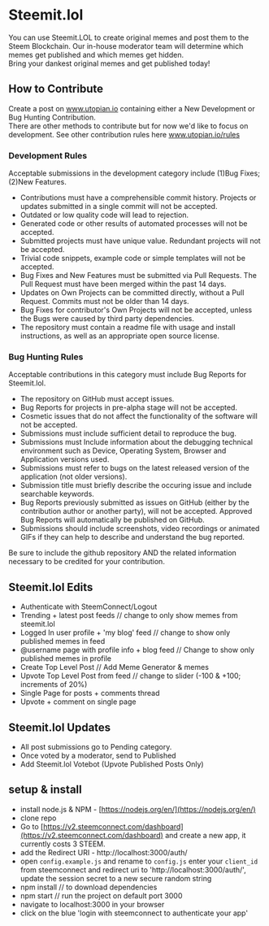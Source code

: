 # Steemit.lol
You can use Steemit.LOL to create original memes and post them to the Steem Blockchain. Our in-house moderator team will determine which memes get published and which memes get hidden.  
Bring your dankest original memes and get published today!

## How to Contribute

Create a post on www.utopian.io containing either a New Development or Bug Hunting Contribution.  
There are other methods to contribute but for now we'd like to focus on development. See other contribution rules here www.utopian.io/rules

###  Development Rules
Acceptable submissions in the development category include (1)Bug Fixes; (2)New Features.

   * Contributions must have a comprehensible commit history. Projects or updates submitted in a single commit will not be accepted.
   * Outdated or low quality code will lead to rejection.
   * Generated code or other results of automated processes will not be accepted.
   * Submitted projects must have unique value. Redundant projects will not be accepted.
   * Trivial code snippets, example code or simple templates will not be accepted.
   * Bug Fixes and New Features must be submitted via Pull Requests. The Pull Request must have been merged within the past 14 days.
   * Updates on Own Projects can be committed directly, without a Pull Request. Commits must not be older than 14 days.
   * Bug Fixes for contributor's Own Projects will not be accepted, unless the Bugs were caused by third party dependencies.
   * The repository must contain a readme file with usage and install instructions, as well as an appropriate open source license.

### Bug Hunting Rules
Acceptable contributions in this category must include Bug Reports for Steemit.lol.

   * The repository on GitHub must accept issues.
   * Bug Reports for projects in pre-alpha stage will not be accepted.
   * Cosmetic issues that do not affect the functionality of the software will not be accepted.
   * Submissions must include sufficient detail to reproduce the bug.
   * Submissions must Include information about the debugging technical environment such as Device, Operating System, Browser and Application versions used.
   * Submissions must refer to bugs on the latest released version of the application (not older versions).
   * Submission title must briefly describe the occuring issue and include searchable keywords.
   * Bug Reports previously submitted as issues on GitHub (either by the contribution author or another party), will not be accepted. Approved Bug Reports will automatically be published on GitHub.
   * Submissions should include screenshots, video recordings or animated GIFs if they can help to describe and understand the bug reported.

Be sure to include the github repository AND the related information necessary to be credited for your contribution.

## Steemit.lol Edits
- Authenticate with SteemConnect/Logout
- Trending + latest post feeds
// change to only show memes from steemit.lol
- Logged In user profile + 'my blog' feed
// change to show only published memes in feed
- @username page with profile info + blog feed
// Change to show only published memes in profile
- Create Top Level Post
// Add Meme Generator & memes
- Upvote Top Level Post from feed
// change to slider (-100 & +100; increments of 20%)
- Single Page for posts + comments thread
- Upvote + comment on single page

## Steemit.lol Updates
- All post submissions go to Pending category.
- Once voted by a moderator, send to Published
- Add Steemit.lol Votebot (Upvote Published Posts Only)

## setup & install
- install node.js & NPM - [https://nodejs.org/en/](https://nodejs.org/en/)
- clone repo
- Go to [https://v2.steemconnect.com/dashboard](https://v2.steemconnect.com/dashboard) and create a new app, it currently costs 3 STEEM.
- add the Redirect URI - http://localhost:3000/auth/
- open ```config.example.js``` and rename to ```config.js``` enter your ```client_id``` from steemconnect and redirect uri to 'http://localhost:3000/auth/', update the session secret to a new secure random string
- npm install // to download dependencies
- npm start // run the project on default port 3000
- navigate to localhost:3000 in your browser
- click on the blue 'login with steemconnect to authenticate your app'

